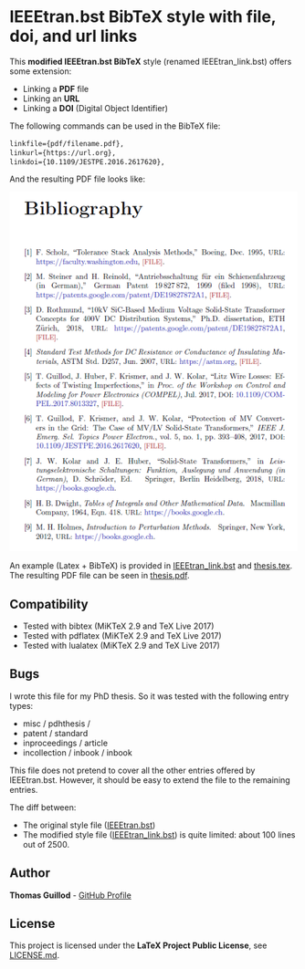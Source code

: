 # IEEEtran.bst BibTeX style with file, doi, and url links

This **modified IEEEtran.bst BibTeX** style (renamed IEEEtran_link.bst) offers some extension:
* Linking a **PDF** file
* Linking an **URL**
* Linking a **DOI** (Digital Object Identifier)

The following commands can be used in the BibTeX file:
```
linkfile={pdf/filename.pdf},
linkurl={https://url.org},
linkdoi={10.1109/JESTPE.2016.2617620},
```

And the resulting PDF file looks like:
<p float="middle">
    <img src="screenshot.png" width="600">
</p>

An example (Latex + BibTeX) is provided in [IEEEtran_link.bst](IEEEtran_link.bst) and [thesis.tex](thesis.tex).
The resulting PDF file can be seen in [thesis.pdf](thesis.pdf).

## Compatibility

* Tested with bibtex (MiKTeX 2.9 and TeX Live 2017)
* Tested with pdflatex (MiKTeX 2.9 and TeX Live 2017)
* Tested with lualatex (MiKTeX 2.9 and TeX Live 2017)

## Bugs

I wrote this file for my PhD thesis. So it was tested with the following entry types:
* misc / pdhthesis / 
* patent / standard
* inproceedings / article
* incollection / inbook / inbook

This file does not pretend to cover all the other entries offered by IEEEtran.bst.
However, it should be easy to extend the file to the remaining entries.

The diff between:
* The original style file ([IEEEtran.bst](IEEEtran.bst))
* The modified style file ([IEEEtran_link.bst](IEEEtran_link.bst))
is quite limited: about 100 lines out of 2500.

## Author

**Thomas Guillod** - [GitHub Profile](https://github.com/otvam)

## License

This project is licensed under the **LaTeX Project Public License**, see [LICENSE.md](LICENSE.md).
